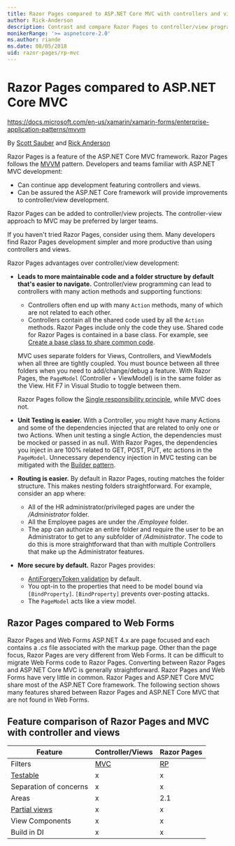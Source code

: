 ```yaml
---
title: Razor Pages compared to ASP.NET Core MVC with controllers and views
author: Rick-Anderson
description: Contrast and compare Razor Pages to controller/view programming in ASP.NET Core
monikerRange: '>= aspnetcore-2.0'
ms.author: riande
ms.date: 08/05/2018
uid: razor-pages/rp-mvc
---
```

# Razor Pages compared to ASP.NET Core MVC

https://docs.microsoft.com/en-us/xamarin/xamarin-forms/enterprise-application-patterns/mvvm

By [Scott Sauber](https://twitter.com/scottsauber) and [Rick Anderson](https://twitter.com/RickAndMSFT)

Razor Pages is a feature of the ASP.NET Core MVC framework. Razor Pages follows the [MVVM](https://docs.microsoft.com/en-us/xamarin/xamarin-forms/enterprise-application-patterns/mvvm) pattern. Developers and teams familiar with ASP.NET MVC development:

* Can continue app development featuring controllers and views.
* Can be assured the ASP.NET Core framework will provide improvements to controller/view development.

Razor Pages can be added to controller/view projects. The controller-view approach to MVC may be preferred by larger teams.

If you haven't tried Razor Pages, consider using them. Many developers find Razor Pages development simpler and more productive than using controllers and views.

Razor Pages advantages over controller/view development:

* **Leads to more maintainable code and a folder structure by default that's easier to navigate.**  Controller/view programming can lead to controllers with many action methods and supporting functions:
  * Controllers often end up with many `Action` methods, many of which are not related to each other.
  * Controllers contain all the shared code used by all the `Action` methods. Razor Pages include only the code they use. Shared code for Razor Pages is contained in a base class. For example, see [Create a base class to share common code](xref:data/ef-rp/update-related-data#create-a-base-class-to-share-common-code).

   MVC uses separate folders for Views, Controllers, and ViewModels when all three are tightly coupled. You must bounce between all three folders when you need to add/change/debug a feature. With Razor Pages, the `PageModel` (Controller + ViewModel) is in the same folder as the View.  Hit F7 in Visual Studio to toggle between them.

   Razor Pages follow the [Single responsibility principle](https://wikipedia.org/wiki/Single_responsibility_principle), while MVC does not.
* **Unit Testing is easier.**  With a Controller, you might have many Actions and some of the dependencies injected that are related to only one or two Actions.  When unit testing a single Action, the dependencies must be mocked or passed in as null. With Razor Pages, the dependencies you inject in are 100% related to GET, POST, PUT, etc actions in the `PageModel`.  Unnecessary dependency injection in MVC testing can be mitigated with the [Builder pattern](https://visualstudiomagazine.com/articles/2012/07/16/the-builder-pattern-in-net.aspx).
* **Routing is easier.**  By default in Razor Pages, routing matches the folder structure.  This makes nesting folders straightforward.  For example, consider an app where:
  * All of the HR administrator/privileged pages are under the */Administrator* folder.
  * All the Employee pages are under the */Employee* folder.  
  * The app can authorize an entire folder and require the user to be an Administrator to get to any subfolder of */Administrator*. The code to do this is more straightforward that than with multiple Controllers that make up the Administrator features.
* **More secure by default.**  Razor Pages provides:
  * [AntiForgeryToken validation](xref:razor-pages/index#xsrfcsrf-and-razor-pages) by default.
  * You opt-in to the properties that need to be model bound via `[BindProperty]`.  `[BindProperty]` prevents over-posting attacks.
  * The `PageModel` acts like a view model.

## Razor Pages compared to Web Forms

Razor Pages and Web Forms ASP.NET 4.x are page focused and each contains a *.cs* file associated with the markup page. Other than the page focus, Razor Pages are very different from Web Forms. It can be difficult to migrate Web Forms code to Razor Pages. Converting between Razor Pages and ASP.NET Core MVC is generally straightforward. Razor Pages and Web Forms have very little in common. Razor Pages and ASP.NET Core MVC share most of the ASP.NET Core framework. The following section shows many features shared between Razor Pages and ASP.NET Core MVC that are not found in Web Forms.

## Feature comparison of Razor Pages and MVC with controller and views

|Feature | Controller/Views | Razor Pages|
| ----| ----------------- | ------------ |
| Filters | [MVC](xref:mvc/controllers/filters) | [RP](razor-pages/filter) |
|[Testable](xref:test/index)| x | x |
|Separation of concerns| x | x |
|Areas| x | 2.1 |
|[Partial views](xref:mvc/views/partial)| x | x |
|View Components | x | x|
|Build in DI | x | x |